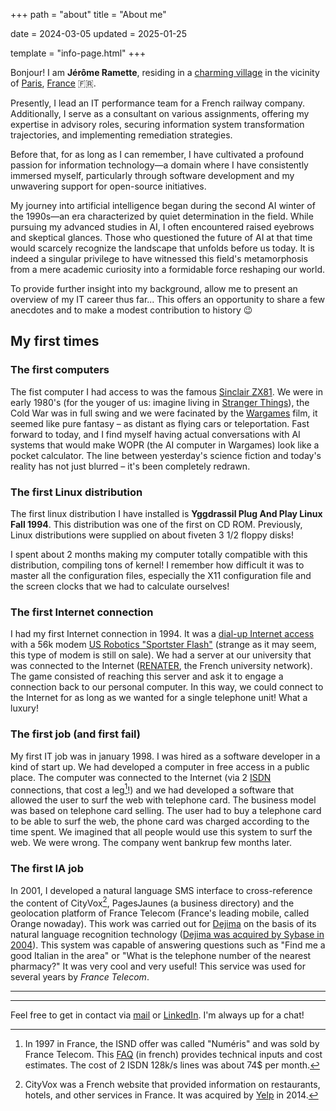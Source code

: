 +++
path = "about"
title = "About me"

date = 2024-03-05
updated = 2025-01-25

template = "info-page.html"
+++

Bonjour! I am **Jérôme Ramette**, residing in a [charming village](https://en.wikipedia.org/wiki/Follainville-Dennemont) in the vicinity of [Paris](https://en.wikipedia.org/wiki/Paris), [France](https://en.wikipedia.org/wiki/France) 🇫🇷.

Presently, I lead an IT performance team for a French railway company. Additionally, I serve as a consultant on various assignments, offering my expertise in advisory roles, securing information system transformation trajectories, and implementing remediation strategies.

Before that, for as long as I can remember, I have cultivated a profound passion for information technology—a domain where I have consistently immersed myself, particularly through software development and my unwavering support for open-source initiatives.

My journey into artificial intelligence began during the second AI winter of the 1990s—an era characterized by quiet determination in the field. While pursuing my advanced studies in AI, I often encountered raised eyebrows and skeptical glances. Those who questioned the future of AI at that time would scarcely recognize the landscape that unfolds before us today. It is indeed a singular privilege to have witnessed this field's metamorphosis from a mere academic curiosity into a formidable force reshaping our world.

To provide further insight into my background, allow me to present an overview of my IT career thus far... This offers an opportunity to share a few anecdotes and to make a modest contribution to history 😉

## My first times

### The first computers

The fist computer I had access to was the famous [Sinclair ZX81](https://en.wikipedia.org/wiki/ZX81). We were in early 1980's (for the youger of us: imagine living in [Stranger Things](https://www.youtube.com/watch?v=b9EkMc79ZSU)), the Cold War was in full swing and we were facinated by the [Wargames](https://www.youtube.com/watch?v=TQUsLAAZuhU) film, it seemed like pure fantasy – as distant as flying cars or teleportation. Fast forward to today, and I find myself having actual conversations with AI systems that would make WOPR (the AI computer in Wargames) look like a pocket calculator. The line between yesterday's science fiction and today's reality has not just blurred – it's been completely redrawn.

### The first Linux distribution

The first linux distribution I have installed is **Yggdrassil Plug And Play Linux Fall 1994**. This distribution was one of the first on CD ROM. Previously, Linux distributions were supplied on about fiveten 3 1/2 floppy disks!

I spent about 2 months making my computer totally compatible with this distribution, compiling tons of kernel! I remember how difficult it was to master all the configuration files, especially the X11 configuration file and the screen clocks that we had to calculate ourselves!

### The first Internet connection

I had my first Internet connection in 1994. It was a [dial-up Internet access](https://en.wikipedia.org/wiki/Dial-up_Internet_access) with a 56k modem [US Robotics "Sportster Flash"](https://www.reddit.com/r/vintagecomputing/comments/mwooo3/us_robotics_modem_56k_sportster_flash_from_circa/) (strange as it may seem, this type of modem is still on sale). We had a server at our university that was connected to the Internet ([RENATER](https://en.wikipedia.org/wiki/Renater), the French university network). The game consisted of reaching this server and ask it to engage a connection back to our personal computer. In this way, we could connect to the Internet for as long as we wanted for a single telephone unit! What a luxury!

### The first job (and first fail)

My first IT job was in january 1998. I was hired as a software developer in a kind of start up. We had developed a computer in free access in a public place. The computer was connected to the Internet (via 2 [ISDN](https://en.wikipedia.org/wiki/Integrated_Services_Digital_Network) connections, that cost a leg[^1]!) and we had developed a software that allowed the user to surf the web with telephone card. The business model was based on telephone card selling. The user had to buy a telephone card to be able to surf the web, the phone card was charged according to the time spent. We imagined that all people would use this system to surf the web. We were wrong. The company went bankrup few months later.

### The first IA job

In 2001, I developed a natural language SMS interface to cross-reference the content of CityVox[^2], PagesJaunes (a business directory) and the geolocation platform of France Telecom (France's leading mobile, called Orange nowaday). This work was carried out for [Dejima](https://discovery-patsnap-com.libproxy1.nus.edu.sg/company/dejima/) on the basis of its natural language recognition technology ([Dejima was acquired by Sybase in 2004](https://www.rcrwireless.com/20040421/archived-articles/sybase-adds-dejima-assets-to-wireless-enterprise-subsidiary)). This system was capable of answering questions such as "Find me a good Italian in the area" or "What is the telephone number of the nearest pharmacy?" It was very cool and very useful!
This service was used for several years by _France Telecom_.

---
[^1]: In 1997 in France, the ISND offer was called "Numéris" and was sold by France Telecom. This [FAQ](https://support.usr.com/support/sportster/sportster-files/faqisdn-frnc.pdf) (in french) provides technical inputs and cost estimates. The cost of 2 ISDN 128k/s lines was about 74$ per month.

[^2]: CityVox was a French website that provided information on restaurants, hotels, and other services in France. It was acquired by [Yelp](https://en.wikipedia.org/wiki/Yelp) in 2014.

---
Feel free to get in contact via [mail](mailto:jerome.ramette@gmail.com) or [LinkedIn](https://www.linkedin.com/in/jramette/). I'm always up for a chat!
